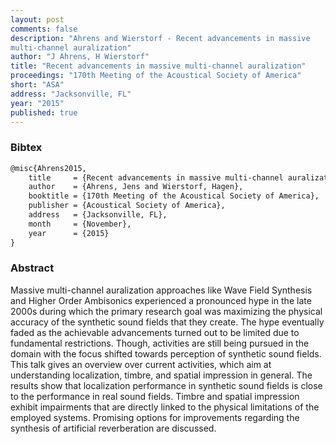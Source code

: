 ```yaml
---
layout: post
comments: false
description: "Ahrens and Wierstorf - Recent advancements in massive
multi-channel auralization"
author: "J Ahrens, H Wierstorf"
title: "Recent advancements in massive multi-channel auralization"
proceedings: "170th Meeting of the Acoustical Society of America"
short: "ASA"
address: "Jacksonville, FL"
year: "2015"
published: true
---
```


### Bibtex

```latex
@misc{Ahrens2015,
    title     = {Recent advancements in massive multi-channel auralization},
    author    = {Ahrens, Jens and Wierstorf, Hagen},
    booktitle = {170th Meeting of the Acoustical Society of America},
    publisher = {Acoustical Society of America},
    address   = {Jacksonville, FL},
    month     = {November},
    year      = {2015}
}
```

### Abstract

Massive multi-channel auralization approaches like Wave Field Synthesis and
Higher Order Ambisonics experienced a pronounced hype in the late 2000s during
which the primary research goal was maximizing the physical accuracy of the
synthetic sound fields that they create. The hype eventually faded as the
achievable advancements turned out to be limited due to fundamental
restrictions. Though, activities are still being pursued in the domain with the
focus shifted towards perception of synthetic sound fields. This talk gives an
overview over current activities, which aim at understanding localization,
timbre, and spatial impression in general. The results show that localization
performance in synthetic sound fields is close to the performance in real sound
fields. Timbre and spatial impression exhibit impairments that are directly
linked to the physical limitations of the employed systems. Promising options
for improvements regarding the synthesis of artificial reverberation are
discussed.

